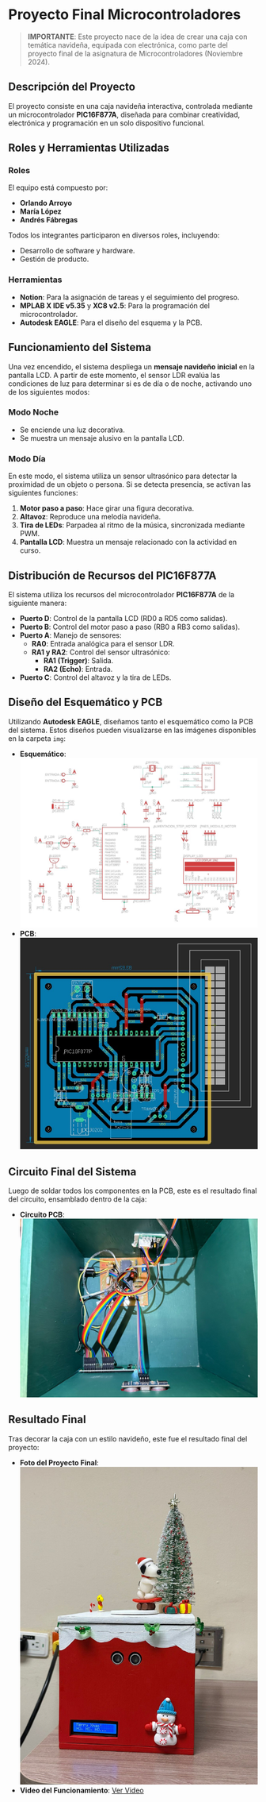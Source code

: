 # Proyecto Final Microcontroladores  

> **IMPORTANTE**: Este proyecto nace de la idea de crear una caja con temática navideña, equipada con electrónica, como parte del proyecto final de la asignatura de Microcontroladores (Noviembre 2024).  

## Descripción del Proyecto  
El proyecto consiste en una caja navideña interactiva, controlada mediante un microcontrolador **PIC16F877A**, diseñada para combinar creatividad, electrónica y programación en un solo dispositivo funcional.  

## Roles y Herramientas Utilizadas  

### Roles  
El equipo está compuesto por:  
- **Orlando Arroyo**  
- **María López**  
- **Andrés Fábregas**  

Todos los integrantes participaron en diversos roles, incluyendo:  
- Desarrollo de software y hardware.  
- Gestión de producto.  
  

### Herramientas  
- **Notion**: Para la asignación de tareas y el seguimiento del progreso.  
- **MPLAB X IDE v5.35** y **XC8 v2.5**: Para la programación del microcontrolador.  
- **Autodesk EAGLE**: Para el diseño del esquema y la PCB.  


## Funcionamiento del Sistema

Una vez encendido, el sistema despliega un **mensaje navideño inicial** en la pantalla LCD. A partir de este momento, el sensor LDR evalúa las condiciones de luz para determinar si es de día o de noche, activando uno de los siguientes modos:  

### **Modo Noche**  
- Se enciende una luz decorativa.  
- Se muestra un mensaje alusivo en la pantalla LCD.  

### **Modo Día**  
En este modo, el sistema utiliza un sensor ultrasónico para detectar la proximidad de un objeto o persona. Si se detecta presencia, se activan las siguientes funciones:  
1. **Motor paso a paso**: Hace girar una figura decorativa.  
2. **Altavoz**: Reproduce una melodía navideña.  
3. **Tira de LEDs**: Parpadea al ritmo de la música, sincronizada mediante PWM.  
4. **Pantalla LCD**: Muestra un mensaje relacionado con la actividad en curso.  


## Distribución de Recursos del PIC16F877A  

El sistema utiliza los recursos del microcontrolador **PIC16F877A** de la siguiente manera:  

- **Puerto D**: Control de la pantalla LCD (RD0 a RD5 como salidas).  
- **Puerto B**: Control del motor paso a paso (RB0 a RB3 como salidas).  
- **Puerto A**: Manejo de sensores:  
  - **RA0**: Entrada analógica para el sensor LDR.  
  - **RA1 y RA2**: Control del sensor ultrasónico:  
    - **RA1 (Trigger)**: Salida.  
    - **RA2 (Echo)**: Entrada.  
- **Puerto C**: Control del altavoz y la tira de LEDs.


## Diseño del Esquemático y PCB  

Utilizando **Autodesk EAGLE**, diseñamos tanto el esquemático como la PCB del sistema. Estos diseños pueden visualizarse en las imágenes disponibles en la carpeta `img`:  
- **Esquemático**: ![Esquemático](./img/esquematico.jpeg)  
- **PCB**: ![PCB](./img/pcb.jpeg)


## Circuito Final del Sistema  

Luego de soldar todos los componentes en la PCB, este es el resultado final del circuito, ensamblado dentro de la caja:  
- **Circuito PCB**: ![Circuito Final](./img/circuito_final.jpeg)  


## Resultado Final  

Tras decorar la caja con un estilo navideño, este fue el resultado final del proyecto:  
- **Foto del Proyecto Final**: ![Resultado Final](./img/P_final.jpeg)  
- **Video del Funcionamiento**: [Ver Video](./img/resultado_final.mp3)  






